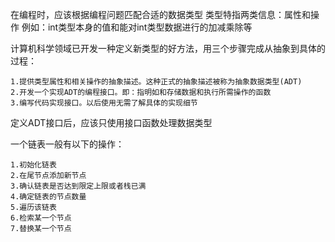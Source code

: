 在编程时，应该根据编程问题匹配合适的数据类型
	类型特指两类信息：属性和操作
	例如：int类型本身的值和能对int类型数据进行的加减乘除等

计算机科学领域已开发一种定义新类型的好方法，用三个步骤完成从抽象到具体的过程：

	1.提供类型属性和相关操作的抽象描述。这种正式的抽象描述被称为抽象数据类型(ADT)
	2.开发一个实现ADT的编程接口。即：指明如和存储数据和执行所需操作的函数
	3.编写代码实现接口。以后使用无需了解具体的实现细节

定义ADT接口后，应该只使用接口函数处理数据类型

一个链表一般有以下的操作：

	1.初始化链表
	2.在尾节点添加新节点
	3.确认链表是否达到限定上限或者栈已满
	4.确定链表的节点数量
	5.遍历该链表
	6.检索某一个节点
	7.替换某一个节点

